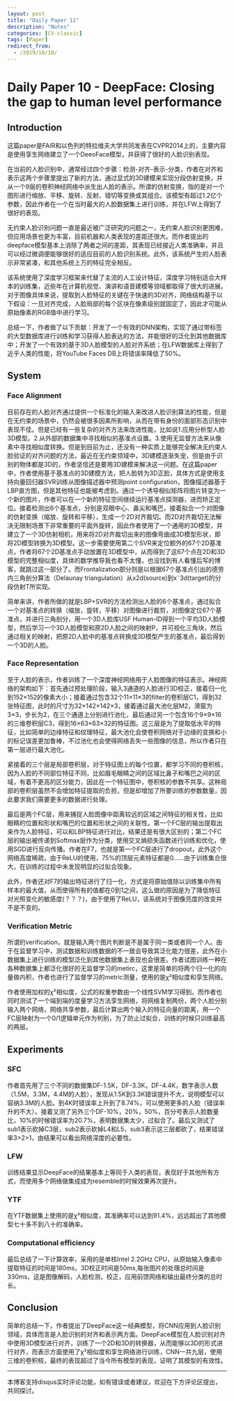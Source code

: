 ```yaml
---
layout: post
title: "Daily Paper 11"
description: "Notes"
categories: [CV-classic]
tags: [Paper]
redirect_from:
  - /2019/10/18/
---
```


# Daily Paper 10 - DeepFace: Closing the gap to human level performance  

## Introduction  

这篇paper是FAIR和以色列的特拉维夫大学共同发表在CVPR2014上的，主要内容是使用孪生网络建立了一个DeeoFace模型，并获得了很好的人脸识别表现。  

在当前的人脸识别中，通常经过四个步骤：检测-对齐-表示-分类，作者在对齐和表示这两个步骤里提出了新的方法，通过显式的3D建模来实现分段仿射变换，并从一个9层的卷积神经网络中派生出人脸的表示。所谓的仿射变换，指的是对一个图形进行缩放、平移、旋转、反射、错切等变换或其组合。该模型有超过1.2亿个参数，因此作者在一个在当时最大的人脸数据集上进行训练，并在LFW上得到了很好的表现。  

无约束人脸识别问题一直是最近被广泛研究的问题之一，无约束人脸识别更困难，但应用场景也更为丰富，目前机器和人类表现的差距还很大。而作者提出的deepface模型基本上消除了两者之间的差距，其表现已经接近人类准确率，并且可以经过微调便能够很好的适应目前的人脸识别系统。此外，该系统产生的人脸表示非常紧凑，和其他系统上万的特征完全相反。  

该系统使用了深度学习框架来代替了主流的人工设计特征，深度学习特别适合大样本的训练集，近些年在计算机视觉、演讲和语音建模等领域都取得了很大的进展。对于图像具体来说，提取到人脸特征的关键在于快速的3D对齐，网络结构基于以下假设：一旦对齐完成，人脸局部的每个区块在像素级别就固定了，因此才可能从原始像素的RGB值中进行学习。  

总结一下，作者做了以下贡献：开发了一个有效的DNN架构，实现了通过带标签的大型数据库进行训练和学习获得人脸表达的方法，并能很好的泛化到其他数据库中；开发了一个有效的基于3D人脸模型的人脸对齐系统；在LFW数据库上得到了近乎人类的性能，将YouTube Faces DB上将错误率降低了50%。  

## System  

### Face Alignment  

目前存在的人脸对齐通过提供一个标准化的输入来改进人脸识别算法的性能，但是在无约束的场景中，仍然会被很多因素所影响，从而在带有身份的面部形态识别中表现不佳。但是已经有一些复杂的对齐方法来改进性能，比如说1.应用分析型人脸3D模型。2.从外部的数据集中寻找相似的基准点设置。3.使用无监督方法来从像素中寻找相似度转换。但是到目前为止，还没有一种实质上能够完全解决无约束人脸验证的对齐问题的方法，最近在无约束领域中，3D建模逐渐失宠，但是由于识别的物体都是3D的，作者坚信还是要用3D建模来解决这一问题。在这篇paper中，作者使用基于基准点的3D建模方法，把人脸转为3D正脸，具体方式是使用支持向量回归器SVR训练从图像描述器中预测point configuration，图像描述器基于LBP直方图，但是其他特征也能被考虑到。通过一个诱导相似矩阵将图片转变为一个新的图片，作者可以在一个新的特征空间继续运行基准点探测器，进而矫正定位。接着检测出6个基准点，分别是双眼中心、鼻尖和嘴巴，接着拟合一个对图像的仿射变换（缩放、旋转和平移），生成一个2D对齐裁切。而2D对齐裁切无法解决无限制场景下非常重要的平面外旋转，因此作者使用了一个通用的3D模型，并建立了一个3D仿射相机，用来将2D对齐裁切出来的图像弯曲成3D模型形状，即将2D模型转换为3D模型。这一步需要使用第二个SVR来定位额外的67个2D基准点，作者将67个2D基准点手动放置在3D模型中，从而得到了这67个点在2D和3D模型的完整相似度，具体的数学推导我也看不太懂，也没找到有人看懂后写的博客，就跳过这一部分了。而Frontalization部分则是以根据67个基准点引出的德劳内三角剖分算法（Delaunay triangulation）从x2d(source)到x˜3d(target)的分段仿射T所实现。  

简单来讲，作者所做的就是LBP+SVR的方法检测出人脸的6个基准点，通过拟合一个对基准点的转换（缩放，旋转，平移）对图像进行裁剪，对图像定位67个基准点，并进行三角剖分，用一个3D人脸库USF Human-ID得到一个平均3D人脸模型，然后学习一个3D人脸模型和原2D人脸之间的映射P，并可视化三角块，然后通过相关的映射，把原2D人脸中的基准点转换成3D模型产生的基准点，最后得到一个3D的人脸。  

### Face Representation  

至于人脸的表示，作者训练了一个深度神经网络用于人脸图像的特征表示。神经网络的架构如下：首先通过预处理阶段，输入3通道的人脸进行3D校正，接着归一化到152×152的像素大小；接着通过包含32个11×11×3的filter的卷积层C1，得到32张特征图，此时的尺寸为32×142×142×3，接着通过最大池化层M2，滑窗为3×3，步长为2，在三个通道上分别进行池化，最后通过另一个包含16个9×9×16的三维卷积层C3，得到16×63×63×32的特征图。这三层是为了提取低水平的特征，比如简单的边缘特征和纹理特征，最大池化会使卷积网络对于边缘的变换和小的标记误差更加鲁棒，不过池化也会使得网络丢失一些图像的信息，所以作者只在第一层进行最大池化。  

紧接着的三个层是局部卷积层，对于特征图上的每个位置，都学习不同的卷积核，因为人脸的不同部位特征不同，比如眉毛眼睛之间的区域比鼻子和嘴巴之间的区域，有着不更高的区分能力，因此在一个特征图中，卷积核的参数不共享。这种局部的卷积层虽然不会增加特征提取的负担，但是却增加了所要训练的参数数量，因此要求我们需要更多的数据进行处理。  

最后是两个FC层，用来捕捉人脸图像中距离较远的区域之间特征的相关性，比如眼睛的位置和形状和嘴巴的位置和形状之间的关联性。第一个FC层的输出提取出来作为人脸特征，可以和LBP特征进行对比，结果还是有很大区别的；第二个FC层的输出被传递到Softmax层作为分类，使用交叉熵损失函数进行训练和优化，使用SGD进行反向传播。作者在F7，也就是第一个FC层进行了dropout，此外这个网络高度稀疏，由于ReLU的使用，75%的顶层元素特征都是0……由于训练集合很大，在训练的过程中未发现明显的过拟合现象。  

此外，作者还对F7的输出特征进行了归一化，方式是将原始值除以训练集中所有样本的最大值，从而使得所有的值都在0到1之间，这么做的原因是为了降低特征对光照变化的敏感度(？？？)，由于使用了ReLU，该系统对于图像亮度的改变并不是不变的。  

### Verification Metric  

所谓的verification，就是输入两个图片判断是不是属于同一类或者同一个人。由于在监督学习中，测试数据和训练数据的不一致会导致其泛化能力很差，此外在小数据集上进行训练的模型泛化到其他数据集上表现也会很差。作者试图训练一种在各种数据集上都泛化很好的无监督学习的metirc，这里是简单的将两个归一化的向量做内积，作者也进行了监督学习的metric测量，使用的是χ²相似度和孪生网络。  

作者使用加权的χ²相似度，公式的权重参数由一个线性SVM学习得到。而作者也同时测试了一个端到端的度量学习方法孪生网络，将网络复制两份，两个人脸分别输入两个网络，网络共享参数，最后计算出两个输入的特征向量的距离，用一个FC层映射为一个0/1逻辑单元作为判别，为了防止过拟合，训练的时候只训练最高的两层。  

## Experiments  

### SFC  

作者首先用了三个不同的数据集DF-1.5K，DF-3.3K，DF-4.4K，数字表示人数（1.5M，3.3M，4.4M的人脸），发现从1.5K到3.3K错误提升不大，说明模型可以容纳3.3M的人脸。到4K时错误率上升到了8.74%，可以使用更多的人脸（错误率升的不大）。接着又测了另外三个DF-10%，20%，50%，百分号表示人脸数量比，10%的时候错误率为20.7%，表明数据集太少，过拟合了。最后又测试了sub1表示砍掉C3层，sub2表示砍掉L4和L5，sub3表示这三层都砍了，结果错误率3>2>1，由结果可以看出网络深度的必要性。  

### LFW  

训练结果显示DeepFace的结果基本上等同于人类的表现，表现好于其他所有方式，而使用多个网络做集成成为resemble的时候效果再次提升。  

### YTF  

在YTF数据集上使用的是χ²相似度，其准确率可以达到91.4%，远远超出了其他模型七十多不到八十的准确率。  

### Computational efficiency  

最后总结了一下计算效率，采用的是单核Intel 2.2GHz CPU，从原始输入像素中提取特征的时间是180ms，3D校正时间是50ms,每张图片的处理总时间是330ms，这是图像解码，人脸检测，校正，应用前馈网络和输出最终分类的总时长。  

## Conclusion  

简单的总结一下，作者提出了DeepFace这一经典模型，将CNN应用到人脸识别领域，具体而言是人脸识别的对齐和表示两方面。DeepFace模型在人脸识别对齐中使用3D模型进行对齐，训练了一个2D和3D的转换器，从而能够以3D的形式进行对齐，而表示方面使用了χ²相似度和孪生网络进行训练，CNN一共九层，使用三维的卷积核，最终的表现超过了当今所有模型的表现，证明了其模型的有效性。  

---
本博客支持disqus实时评论功能，如有错误或者建议，欢迎在下方评论区提出，共同探讨。  
